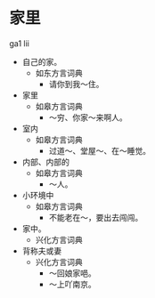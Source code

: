 





# 家里
ga1 lii
+ 自己的家。
  * 如东方言词典
    - 请你到我～住。
+ 家里
  * 如皋方言词典
    - ～穷、你家～来啊人。
+ 室内
  * 如皋方言词典
    - 过道～、堂屋～、在～睡觉。
+ 内部、内部的
  * 如皋方言词典
    - ～人。
+ 小环境中
  * 如皋方言词典
    - 不能老在～，要出去闯闯。
+ 家中。
  * 兴化方言词典
+ 背称夫或妻
  * 兴化方言词典
    - ～回娘家唈。
    - ～上吖南京。

